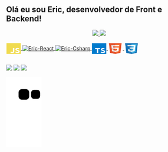 ## Olá eu sou Eric, desenvolvedor de Front e Backend!
<div align="center">
    <a href="https://github.com/EricFaustino">
        <img height="180em" src="https://github-readme-stats.vercel.app/api?username=ericfaustino&show_icons=true&theme=dracula&include_all_commits=true&count_private=true" />
        <img height="180em" src="https://github-readme-stats.vercel.app/api/top-langs/?username=ericfaustino&layout=compact&langs_count=7&theme=dracula" />
</div>
  
<div style="display: inline_block"><br>
    <img align="center" alt="Eric-Js" height="30" width="40" src="https://raw.githubusercontent.com/devicons/devicon/master/icons/javascript/javascript-plain.svg">
    <img align="center" alt="Eric-React" height="30" width="40" src="https://cdn.jsdelivr.net/gh/devicons/devicon/icons/php/php-plain.svg">
    <img align="center" alt="Eric-Csharp" height="30" width="40" src="https://cdn.jsdelivr.net/gh/devicons/devicon/icons/mysql/mysql-original.svg">
    <img align="center" alt="Eric-Ts" height="30" width="40" src="https://raw.githubusercontent.com/devicons/devicon/master/icons/typescript/typescript-plain.svg">
    <img align="center" alt="Eric-HTML" height="30" width="40" src="https://raw.githubusercontent.com/devicons/devicon/master/icons/html5/html5-original.svg">
    <img align="center" alt="Eric-CSS" height="30" width="40" src="https://raw.githubusercontent.com/devicons/devicon/master/icons/css3/css3-original.svg">
</div>

##

<div>
    <a href="#" target="_blank"><img src="https://img.shields.io/badge/Portifolio-3e3b3b?style=for-the-badge&logo=portifolio&logoColor=white" target="_blank"></a>
    <a href="mailto:ericf;alvim@gmail.com"><img src="https://img.shields.io/badge/-Gmail-ff0000?style=for-the-badge&logo=gmail&logoColor=white" target="_blank"></a>
    <a href="https://www.linkedin.com/in/eric-alvim-7358a3223" target="_blank"><img src="https://img.shields.io/badge/-LinkedIn-%230077B5?style=for-the-badge&logo=linkedin&logoColor=white" target="_blank"></a>

  ![Snake animation](https://github.com/ericfaustino/ericfaustino/blob/output/github-contribution-grid-snake.svg)

</div>
